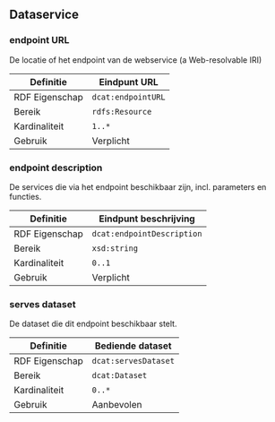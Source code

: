## Dataservice

### endpoint URL

De locatie of het endpoint van de webservice (a Web-resolvable IRI)

| Definitie      | Eindpunt URL       |
| -------------- | ------------------ |
| RDF Eigenschap | `dcat:endpointURL` |
| Bereik         | `rdfs:Resource`    |
| Kardinaliteit  | `1..*`             |
| Gebruik        | Verplicht          |

### endpoint description

De services die via het endpoint beschikbaar zijn, incl. parameters en functies.

| Definitie      | Eindpunt beschrijving      |
| -------------- | -------------------------- |
| RDF Eigenschap | `dcat:endpointDescription` |
| Bereik         | `xsd:string`               |
| Kardinaliteit  | `0..1`                     |
| Gebruik        | Verplicht                  |

### serves dataset

De dataset die dit endpoint beschikbaar stelt.

| Definitie      | Bediende dataset     |
| -------------- | -------------------- |
| RDF Eigenschap | `dcat:servesDataset` |
| Bereik         | `dcat:Dataset`       |
| Kardinaliteit  | `0..*`               |
| Gebruik        | Aanbevolen           |

